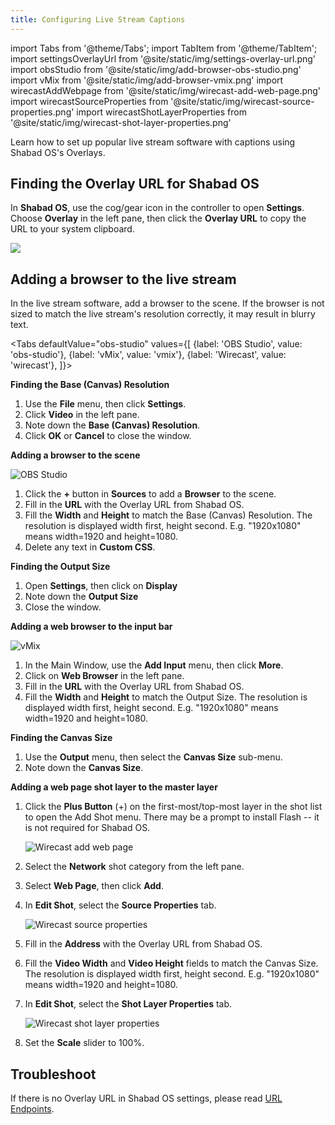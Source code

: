 ```yaml
---
title: Configuring Live Stream Captions
---
```


import Tabs from '@theme/Tabs';
import TabItem from '@theme/TabItem';
import settingsOverlayUrl from '@site/static/img/settings-overlay-url.png'
import obsStudio from '@site/static/img/add-browser-obs-studio.png'
import vMix from '@site/static/img/add-browser-vmix.png'
import wirecastAddWebpage from '@site/static/img/wirecast-add-web-page.png'
import wirecastSourceProperties from '@site/static/img/wirecast-source-properties.png'
import wirecastShotLayerProperties from '@site/static/img/wirecast-shot-layer-properties.png'

<p class="lead">Learn how to set up popular live stream software with captions using Shabad OS's Overlays.</p>

## Finding the Overlay URL for Shabad OS

In **Shabad OS**, use the cog/gear icon in the controller to open **Settings**. Choose **Overlay** in the left pane, then click the **Overlay URL** to copy the URL to your system clipboard.

<img src={settingsOverlayUrl} width={500} />

## Adding a browser to the live stream

In the live stream software, add a browser to the scene. If the browser is not sized to match the live stream's resolution correctly, it may result in blurry text.

<Tabs
defaultValue="obs-studio"
values={[
{label: 'OBS Studio', value: 'obs-studio'},
{label: 'vMix', value: 'vmix'},
{label: 'Wirecast', value: 'wirecast'},
]}>
<TabItem value="obs-studio">

**Finding the Base (Canvas) Resolution**

1. Use the **File** menu, then click **Settings**.
2. Click **Video** in the left pane.
3. Note down the **Base (Canvas) Resolution**.
4. Click **OK** or **Cancel** to close the window.

**Adding a browser to the scene**

<img src={obsStudio} alt="OBS Studio" width={500} />

1. Click the **+** button in **Sources** to add a **Browser** to the scene.
2. Fill in the **URL** with the Overlay URL from Shabad OS.
3. Fill the **Width** and **Height** to match the Base (Canvas) Resolution. The resolution is displayed width first, height second. E.g. "1920x1080" means width=1920 and height=1080.
4. Delete any text in **Custom CSS**.

</TabItem>
<TabItem value="vmix">

**Finding the Output Size**

1. Open **Settings**, then click on **Display**
2. Note down the **Output Size**
3. Close the window.

**Adding a web browser to the input bar**

<img src={vMix} alt="vMix" width={500} />

1. In the Main Window, use the **Add Input** menu, then click **More**.
2. Click on **Web Browser** in the left pane.
3. Fill in the **URL** with the Overlay URL from Shabad OS.
4. Fill the **Width** and **Height** to match the Output Size. The resolution is displayed width first, height second. E.g. "1920x1080" means width=1920 and height=1080.

</TabItem>
<TabItem value="wirecast">

**Finding the Canvas Size**

1. Use the **Output** menu, then select the **Canvas Size** sub-menu.
2. Note down the **Canvas Size**.

**Adding a web page shot layer to the master layer**

1. Click the **Plus Button** (+) on the first-most/top-most layer in the shot list to open the Add Shot menu. There may be a prompt to install Flash -- it is not required for Shabad OS.

   <img src={wirecastAddWebpage} alt="Wirecast add web page" width={500} />

2. Select the **Network** shot category from the left pane.
3. Select **Web Page**, then click **Add**.
4. In **Edit Shot**, select the **Source Properties** tab.

   <img src={wirecastSourceProperties} alt="Wirecast source properties" width={500} />

5. Fill in the **Address** with the Overlay URL from Shabad OS.
6. Fill the **Video Width** and **Video Height** fields to match the Canvas Size. The resolution is displayed width first, height second. E.g. "1920x1080" means width=1920 and height=1080.
7. In **Edit Shot**, select the **Shot Layer Properties** tab.

   <img src={wirecastShotLayerProperties} alt="Wirecast shot layer properties" width={500} />

8. Set the **Scale** slider to 100%.

</TabItem>
</Tabs>

## Troubleshoot

If there is no Overlay URL in Shabad OS settings, please read [URL Endpoints](./../url-endpoints.md).
